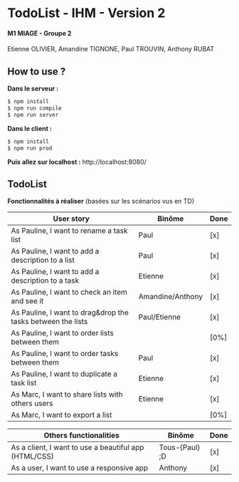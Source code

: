 # TodoList - IHM - Version 2
#### M1 MIAGE - Groupe 2
Etienne OLIVIER, Amandine TIGNONE, Paul TROUVIN, Anthony RUBAT

## How to use ?
**Dans le serveur :**
```sh
$ npm install
$ npm run compile
$ npm run server
```

**Dans le client :**
```sh
$ npm install
$ npm run prod
```

**Puis allez sur localhost :** http://localhost:8080/

## TodoList

**Fonctionnalités à réaliser** (basées sur les scénarios vus en TD)

| User story                                                   | Binôme            | Done      |
| ------------------------------------------------------------ | ----------------- | --------- |
| As Pauline, I want to rename a task list                     |       Paul        |    [x]    |
| As Pauline, I want to add a description to a list            |       Paul        |    [x]    |
| As Pauline, I want to add a description to a task            |      Etienne      |    [x]    |
| As Pauline, I want to check an item and see it               | Amandine/Anthony  |    [x]    |
| As Pauline, I want to drag&drop the tasks between the lists  |   Paul/Etienne    |    [x]    |
| As Pauline, I want to order lists between them               |                   |    [0%]   |
| As Pauline, I want to order tasks between them               |      Paul         |    [x]    |
| As Pauline, I want to duplicate a task list                  |      Etienne      |    [x]    |
| As Marc, I want to share lists with others users             |      Etienne      |    [x]    |
| As Marc, I want to export a list                             |                   |    [0%]   |

| Others functionalities                                |  Binôme           | Done      |
| ----------------------------------------------------  | ----------------- | --------- |
| As a client, I want to use a beautiful app (HTML/CSS) |   Tous-{Paul} ;D  |    [x]    |
| As a user, I want to use a responsive app             |      Anthony      |    [x]    |
